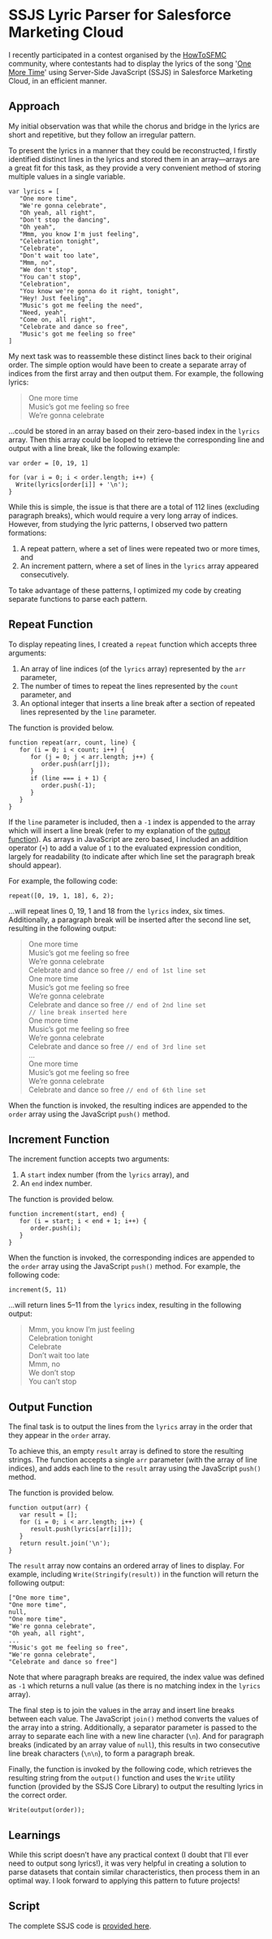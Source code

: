 # SSJS Lyric Parser for Salesforce Marketing Cloud

I recently participated in a contest organised by the [HowToSFMC](https://www.howtosfmc.com/) community, where contestants had to display the lyrics of the song '[One More Time](https://genius.com/Daft-punk-one-more-time-lyrics)' using Server-Side JavaScript (SSJS) in Salesforce Marketing Cloud, in an efficient manner.

## Approach
My initial observation was that while the chorus and bridge in the lyrics are short and repetitive, but they follow an irregular pattern. 

To present the lyrics in a manner that they could be reconstructed, I firstly identified distinct lines in the lyrics and stored them in an array—arrays are a great fit for this task, as they provide a very convenient method of storing multiple values in a single variable.

```
var lyrics = [
   "One more time",
   "We're gonna celebrate",
   "Oh yeah, all right",
   "Don't stop the dancing",
   "Oh yeah",
   "Mmm, you know I'm just feeling",
   "Celebration tonight",
   "Celebrate",
   "Don't wait too late",
   "Mmm, no",
   "We don't stop",
   "You can't stop",
   "Celebration",
   "You know we're gonna do it right, tonight",
   "Hey! Just feeling",
   "Music's got me feeling the need",
   "Need, yeah",
   "Come on, all right",
   "Celebrate and dance so free",
   "Music's got me feeling so free"
]
```

My next task was to reassemble these distinct lines back to their original order. The simple option would have been to create a separate array of indices from the first array and then output them. For example, the following lyrics:

> One more time  
> Music’s got me feeling so free  
> We’re gonna celebrate  

…could be stored in an array based on their zero-based index in the `lyrics` array. Then this array could be looped to retrieve the corresponding line and output with a line break, like the following example:

```
var order = [0, 19, 1]

for (var i = 0; i < order.length; i++) {
  Write(lyrics[order[i]] + '\n');
}
```

While this is simple, the issue is that there are a total of 112 lines (excluding paragraph breaks), which would require a very long array of indices. However, from studying the lyric patterns, I observed two pattern formations:

1. A repeat pattern, where a set of lines were repeated two or more times, and
2. An increment pattern, where a set of lines in the `lyrics` array appeared consecutively.

To take advantage of these patterns, I optimized my code by creating separate functions to parse each pattern. 

## Repeat Function
To display repeating lines, I created a `repeat` function which accepts three arguments: 

1. An array of line indices (of the `lyrics` array) represented by the  `arr` parameter,
2. The number of times to repeat the lines represented by the  `count` parameter, and
3. An optional integer that inserts a line break after a section of repeated lines represented by the `line` parameter.

The function is provided below.

```
function repeat(arr, count, line) {
   for (i = 0; i < count; i++) {
      for (j = 0; j < arr.length; j++) {
         order.push(arr[j]);
      }
      if (line === i + 1) {
         order.push(-1);
      }
   }
}
```

If the `line` parameter is included, then a `-1` index is appended to the array which will insert a line break (refer to my explanation of the [output function](#output-function)). As arrays in JavaScript are zero based, I included an addition operator (`+`) to add a value of `1` to the evaluated expression condition, largely for readability (to indicate after which line set the paragraph break should appear).

For example, the following code:

```
repeat([0, 19, 1, 18], 6, 2);
```

…will repeat lines 0, 19, 1 and 18 from the `lyrics` index, six times. Additionally, a paragraph break will be inserted after the second line set, resulting in the following output:

> One more time  
> Music’s got me feeling so free  
> We’re gonna celebrate  
> Celebrate and dance so free `// end of 1st line set`  
> One more time  
> Music’s got me feeling so free  
> We’re gonna celebrate  
> Celebrate and dance so free `// end of 2nd line set`  
>  `// line break inserted here`  
> One more time  
> Music’s got me feeling so free  
> We’re gonna celebrate  
> Celebrate and dance so free  `// end of 3rd line set`  
> …  
> One more time  
> Music’s got me feeling so free  
> We’re gonna celebrate  
> Celebrate and dance so free `// end of 6th line set`  

When the function is invoked, the resulting indices are appended to the `order` array using the JavaScript `push()` method. 

## Increment Function
The increment function accepts two arguments:

1. A `start` index number (from the `lyrics` array), and
2. An `end` index number.

The function is provided below.

```
function increment(start, end) {
   for (i = start; i < end + 1; i++) {
      order.push(i);
   }
}
```

When the function is invoked, the corresponding indices are appended to the `order` array using the JavaScript `push()` method.  For example, the following code:

```
increment(5, 11)
```

…will return lines 5–11 from the `lyrics` index, resulting in the following output:

> Mmm, you know I’m just feeling  
> Celebration tonight  
> Celebrate  
> Don’t wait too late  
> Mmm, no  
> We don’t stop  
> You can’t stop  

## Output Function
The final task is to output the lines from the `lyrics` array in the order that they appear in the `order` array.

To achieve this, an empty `result` array is defined to store the resulting strings. The function accepts a single `arr` parameter (with the array of line indices), and adds each line to the `result` array using the JavaScript `push()` method. 
 
The function is provided below.

```
function output(arr) {
   var result = [];
   for (i = 0; i < arr.length; i++) {
      result.push(lyrics[arr[i]]);
   }
   return result.join('\n');
}
```

The `result` array now contains an ordered array of lines to display. For example, including  `Write(Stringify(result))` in the function will return the following output:

```
["One more time",
"One more time",
null,
"One more time",
"We're gonna celebrate",
"Oh yeah, all right",
...
"Music's got me feeling so free",
"We're gonna celebrate",
"Celebrate and dance so free"]
```

Note that where paragraph breaks are required, the index value was defined as `-1` which returns a null value (as there is no matching index in the `lyrics` array).

The final step is to join the values in the array and insert line breaks between each value. The JavaScript `join()` method converts the values of the array into a string. Additionally, a separator parameter is passed to the array to separate each line with a new line character (`\n`). And for paragraph breaks (indicated by an array value of `null`), this results in two consecutive line break characters (`\n\n`), to form a paragraph break.

Finally, the function is invoked by the following code, which retrieves the resulting string from the `output()` function and uses the `Write` utility function (provided by the SSJS Core Library) to output the resulting lyrics in the correct order.

```
Write(output(order));
```

## Learnings
While this script doesn’t have any practical context (I doubt that I'll ever need to output song lyrics!), it was very helpful in creating a solution to parse datasets that contain similar characteristics, then process them in an optimal way. I look forward to applying this pattern to future projects! 

## Script
The complete SSJS code is [provided here](https://github.com/eliotharper/lyricparser/blob/master/main.js).